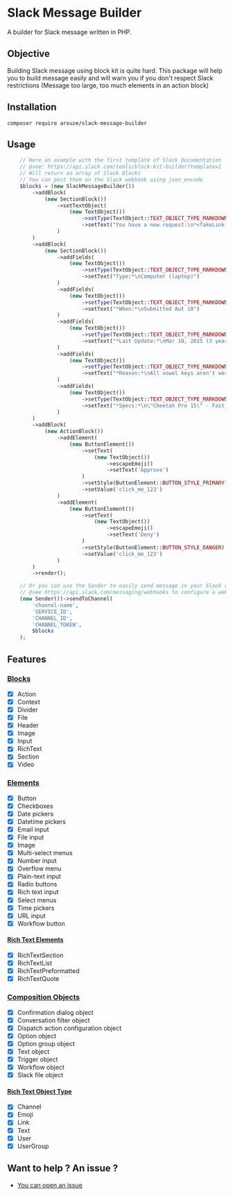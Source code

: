 # Slack Message Builder
A builder for Slack message written in PHP.

## Objective

Building Slack message using block kit is quite hard.
This package will help you to build message easily and will warn you if you don't respect Slack restrictions (Message too large, too much elements in an action block)

## Installation

```shell
composer require arouze/slack-message-builder
```

## Usage

```php
    // Here an example with the first template of Slack Documentation
    // @see: https://api.slack.com/tools/block-kit-builder?template=1
    // Will return an array of Slack blocks
    // You can post them on the Slack webhook using json_encode
    $blocks = (new SlackMessageBuilder())
        ->addBlock(
            (new SectionBlock())
                ->setTextObject(
                    (new TextObject())
                        ->setType(TextObject::TEXT_OBJECT_TYPE_MARKDOWN)
                        ->setText("You have a new request:\n*<fakeLink.toEmployeeProfile.com|Fred Enriquez - New device request>*")
                )
        )
        ->addBlock(
            (new SectionBlock())
                ->addFields(
                    (new TextObject())
                        ->setType(TextObject::TEXT_OBJECT_TYPE_MARKDOWN)
                        ->setText("Type:*\nComputer (laptop)")
                )
                ->addFields(
                    (new TextObject())
                        ->setType(TextObject::TEXT_OBJECT_TYPE_MARKDOWN)
                        ->setText("*When:*\nSubmitted Aut 10")
                )
                ->addFields(
                    (new TextObject())
                        ->setType(TextObject::TEXT_OBJECT_TYPE_MARKDOWN)
                        ->setText("*Last Update:*\nMar 10, 2015 (3 years, 5 months)")
                )
                ->addFields(
                    (new TextObject())
                        ->setType(TextObject::TEXT_OBJECT_TYPE_MARKDOWN)
                        ->setText("*Reason:*\nAll vowel keys aren't working.")
                )
                ->addFields(
                    (new TextObject())
                        ->setType(TextObject::TEXT_OBJECT_TYPE_MARKDOWN)
                        ->setText("*Specs:*\n\"Cheetah Pro 15\" - Fast, really fast\"")
                )
        )
        ->addBlock(
            (new ActionBlock())
                ->addElement(
                    (new ButtonElement())
                        ->setText(
                            (new TextObject())
                                ->escapeEmoji()
                                ->setText('Approve')
                        )
                        ->setStyle(ButtonElement::BUTTON_STYLE_PRIMARY)
                        ->setValue('click_me_123')
                )
                ->addElement(
                    (new ButtonElement())
                        ->setText(
                            (new TextObject())
                                ->escapeEmoji()
                                ->setText('Deny')
                        )
                        ->setStyle(ButtonElement::BUTTON_STYLE_DANGER)
                        ->setValue('click_me_123')
                )
        )
        ->render();

    // Or you can use the Sender to easily send message in your Slack channels.
    // @see https://api.slack.com/messaging/webhooks to configure a webhook on your Slack instance.
    (new Sender())->sendToChannel(
        'channel-name',
        'SERVICE_ID',
        'CHANNEL_ID',
        'CHANNEL_TOKEN',
        $blocks
    );
```

## Features

### [Blocks](https://api.slack.com/reference/block-kit/blocks) 
- [x] Action
- [x] Context
- [x] Divider
- [x] File
- [x] Header
- [x] Image
- [x] Input
- [x] RichText
- [x] Section
- [x] Video

### [Elements](https://api.slack.com/reference/block-kit/block-elements)
- [x] Button
- [x] Checkboxes
- [x] Date pickers
- [x] Datetime pickers
- [x] Email input
- [x] File input
- [x] Image
- [x] Multi-select menus
- [x] Number input
- [x] Overflow menu
- [x] Plain-text input
- [x] Radio buttons
- [x] Rich text input
- [x] Select menus
- [x] Time pickers
- [x] URL input
- [x] Workflow button

#### [Rich Text Elements](https://api.slack.com/reference/block-kit/blocks#rich_text)
- [x] RichTextSection
- [x] RichTextList
- [x] RichTextPreformatted
- [x] RichTextQuote

### [Composition Objects](https://api.slack.com/reference/block-kit/composition-objects) 
- [x] Confirmation dialog object
- [x] Conversation filter object
- [x] Dispatch action configuration object
- [x] Option object
- [x] Option group object
- [x] Text object
- [x] Trigger object
- [x] Workflow object
- [x] Slack file object

#### [Rich Text Object Type](https://api.slack.com/reference/block-kit/blocks#channel-element-type)
- [x] Channel
- [x] Emoji
- [x] Link
- [x] Text
- [x] User
- [x] UserGroup

## Want to help ? An issue ?

- [You can open an issue](https://github.com/arouze/slack-message-builder/issues/new)
